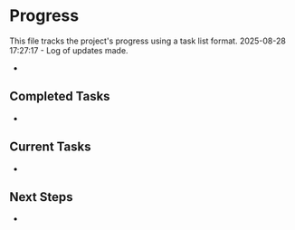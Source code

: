 # Progress

This file tracks the project's progress using a task list format.
2025-08-28 17:27:17 - Log of updates made.

*

## Completed Tasks

*   

## Current Tasks

*   

## Next Steps

*